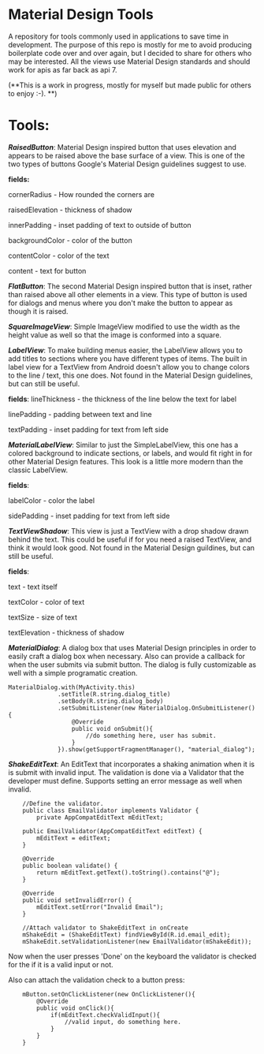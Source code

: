 # Material Design Tools
A repository for tools commonly used in applications to save time in development. The purpose of this repo is mostly for me to avoid producing boilerplate code over and over again, but I decided to share for others who may be interested. All the views use Material Design standards and should work for apis as far back as api 7. 

(**This is a work in progress, mostly for myself but made public for others to enjoy :-). **)

# Tools:
**_RaisedButton_**: Material Design inspired button that uses elevation and appears to be raised above the base surface of a view. This is one of the two types of buttons Google's Material Design guidelines suggest to use. 

**fields:**

cornerRadius - How rounded the corners are

raisedElevation - thickness of shadow

innerPadding - inset padding of text to outside of button

backgroundColor - color of the button

contentColor - color of the text

content - text for button

**_FlatButton_**: The second Material Design inspired button that is inset, rather than raised above all other elements in a view. This type of button is used for dialogs and menus where you don't make the button to appear as though it is raised.

**_SquareImageView_**: Simple ImageView modified to use the width as the height value as well so that the image is conformed into a square.

**_LabelView_**: To make building menus easier, the LabelView allows you to add titles to sections where you have different types of items. The built in label view for a TextView from Android doesn't allow you to change colors to the line / text, this one does. Not found in the Material Design guidelines, but can still be useful.

**fields**:
lineThickness - the thickness of the line below the text for label

linePadding - padding between text and line

textPadding - inset padding for text from left side

**_MaterialLabelView_**: Similar to just the SimpleLabelView, this one has a colored background to indicate sections, or labels, and would fit right in for other Material Design features. This look is a little more modern than the classic LabelView.

**fields**:

labelColor - color the label

sidePadding - inset padding for text from left side

**_TextViewShadow_**: This view is just a TextView with a drop shadow drawn behind the text. This could be useful if for you need a raised TextView, and think it would look good. Not found in the Material Design guildines, but can still be useful.

**fields**:

text - text itself

textColor - color of text

textSize -  size of text

textElevation - thickness of shadow

**_MaterialDialog_**: A dialog box that uses Material Design principles in order to easily craft a dialog box when necessary. Also can provide a callback for when the user submits via submit button. The dialog is fully customizable as well with a simple programatic creation.

```
MaterialDialog.with(MyActivity.this)
              .setTitle(R.string.dialog_title)
              .setBody(R.string.dialog_body)
              .setSubmitListener(new MaterialDialog.OnSubmitListener(){
                  @Override
                  public void onSubmit(){
                      //do something here, user has submit.
                  }
              }).show(getSupportFragmentManager(), "material_dialog");
```

**_ShakeEditText_**: An EditText that incorporates a shaking animation when it is is submit with invalid input. The validation is done via a Validator that the developer must define. Supports setting an error message as well when invalid.

```
    //Define the validator.
    public class EmailValidator implements Validator {
        private AppCompatEditText mEditText;

    public EmailValidator(AppCompatEditText editText) {
        mEditText = editText;
    }

    @Override
    public boolean validate() {
        return mEditText.getText().toString().contains("@");
    }

    @Override
    public void setInvalidError() {
        mEditText.setError("Invalid Email");
    }
    
    //Attach validator to ShakeEditText in onCreate
    mShakeEdit = (ShakeEditText) findViewById(R.id.email_edit);
    mShakeEdit.setValidationListener(new EmailValidator(mShakeEdit));
```

Now when the user presses 'Done' on the keyboard the validator is checked for the if it is a valid input or not.

Also can attach the validation check to a button press:

```
    mButton.setOnClickListener(new OnClickListener(){
        @Override
        public void onClick(){
            if(mEditText.checkValidInput(){
                //valid input, do something here.
            }
        }
    }
```
